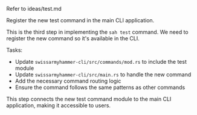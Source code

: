 Refer to ideas/test.md

Register the new test command in the main CLI application.

This is the third step in implementing the `sah test` command. We need to register the new command so it's available in the CLI.

Tasks:
- Update `swissarmyhammer-cli/src/commands/mod.rs` to include the test module
- Update `swissarmyhammer-cli/src/main.rs` to handle the new command
- Add the necessary command routing logic
- Ensure the command follows the same patterns as other commands

This step connects the new test command module to the main CLI application, making it accessible to users.